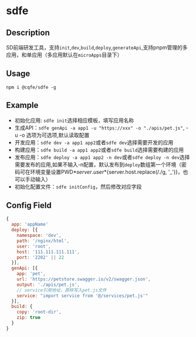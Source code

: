 # sdfe

## Description

SD前端研发工具，支持`init`,`dev`,`build`,`deploy`,`generateApi`,支持pnpm管理的多应用，和单应用（多应用默认在`microApps`目录下）

## Usage

`npm i @cqfe/sdfe -g`

## Example

- 初始化应用: `sdfe init`选择相应模板，填写应用名称
- 生成API：`sdfe genApi -a app1 -u "https://xxx" -o "./apis/pet.js"`, -u -o 选项为可选项,默认读取配置
- 开发应用：`sdfe dev -a app1 app2`或者`sdfe dev`选择需要开发的应用
- 构建应用：`sdfe build -a app1 app2`或者`sdfe build`选择需要构建的应用
- 发布应用：`sdfe deploy -a app1 app2 -n dev`或者`sdfe deploy -n dev`选择需要发布的应用,如果不输入-n配置，默认发布到`deploy`数组第一个环境（密码可在环境变量设置PWD*${server.user}*${server.host.replace(/\./g, '\_')}，也可以手动输入）
- 初始化配置文件：`sdfe initConfig`，然后修改对应字段

## Config Field

```js
{
  app: 'appName'
  deploy: [{
    namespace: 'dev',
    path: '/nginx/html',
    user: 'root',
    host: '111.111.111.111',
    port: '2202' || 22
  }],
  genApi: [{
    app: 'pet',
    url: 'https://petstore.swagger.io/v2/swagger.json',
    output: './apis/pet.js',
    // service引用地址，原样写入pet.js文件
    service: "import service from '@/services/pet.js'"
  }],
  build: {
    copy: 'root-dir',
    zip: true
  }
}
```
